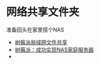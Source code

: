# 网络共享文件夹


准备回头在家里搭个NAS

- [树莓派局域网文件共享](https://www.jianshu.com/p/0fb0638fa061)
- [树莓派：成功实现NAS家庭服务器](https://www.jianshu.com/p/7dc8f2a01c27)
- 